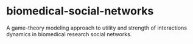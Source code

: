 # biomedical-social-networks
A game-theory modeling approach to utility and strength of interactions dynamics in biomedical research social networks.
